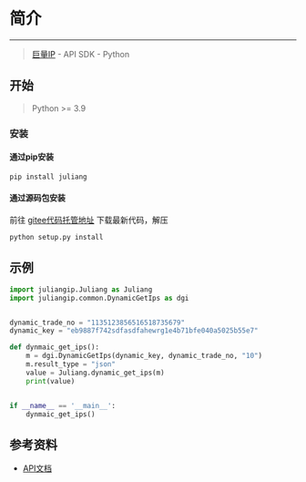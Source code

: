 # 简介

---

> [巨量IP](http://www.juliangip.com) - API SDK - Python

## 开始

> Python >= 3.9

### 安装

#### 通过pip安装

```sybase
pip install juliang
```

#### 通过源码包安装
前往 [gitee代码托管地址](https://gitee.com/juliangip/juliang-python-sdk) 下载最新代码，解压

```python
python setup.py install
```

## 示例
```python
import juliangip.Juliang as Juliang
import juliangip.common.DynamicGetIps as dgi


dynamic_trade_no = "1135123856516518735679"
dynamic_key = "eb9887f742sdfasdfahewrg1e4b71bfe040a5025b55e7"

def dynmaic_get_ips():
    m = dgi.DynamicGetIps(dynamic_key, dynamic_trade_no, "10")
    m.result_type = "json"
    value = Juliang.dynamic_get_ips(m)
    print(value)


if __name__ == '__main__':
    dynmaic_get_ips()
```

## 参考资料

* [API文档](https://www.juliangip.com/help/api/api/)